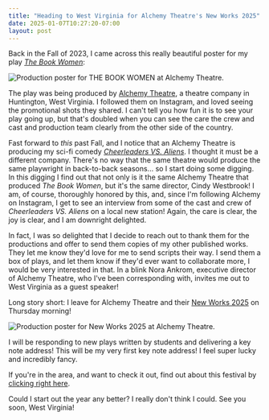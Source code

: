 ```yaml
---
title: "Heading to West Virginia for Alchemy Theatre's New Works 2025"
date: 2025-01-07T10:27:20-07:00
layout: post
---
```


Back in the Fall of 2023, I came across this really beautiful poster for my play [*The Book Women*](https://www.yourstagepartners.com/the-book-women):

![Production poster for THE BOOK WOMEN at Alchemy Theatre.](/images/TheBookWomen_AlchemyTheatreTroupe.jpeg)

The play was being produced by [Alchemy Theatre](https://www.alchemytheatretroupe.org/), a theatre company in Huntington, West Virginia. I followed them on Instagram, and loved seeing the promotional shots they shared. I can't tell you how fun it is to see your play going up, but that's doubled when you can see the care the crew and cast and production team clearly from the other side of the country.

Fast forward to *this* past Fall, and I notice that an Alchemy Theatre is producing my sci-fi comedy [*Cheerleaders VS. Aliens*](https://www.pioneerdrama.com/SearchDetail.asp?pc=CHEERLEADE&id=0). I thought it must be a different company. There's no way that the same theatre would produce the same playwright in back-to-back seasons... so I start doing some digging. In this digging I find out that not only is it the same Alchemy Theatre that produced *The Book Women*, but it's the same director, Cindy Westbrook! I am, of course, thoroughly honored by this, and, since I'm following Alchemy on Instagram, I get to see an interview from some of the cast and crew of *Cheerleaders VS. Aliens* on a local new station! Again, the care is clear, the joy is clear, and I am downright delighted.

In fact, I was so delighted that I decide to reach out to thank them for the productions and offer to send them copies of my other published works. They let me know they'd love for me to send scripts their way. I send them a box of plays, and let them know if they'd ever want to collaborate more, I would be very interested in that. In a blink Nora Ankrom, executive director of Alchemy Theatre, who I've been corresponding with, invites me out to West Virginia as a guest speaker!

Long story short: I leave for Alchemy Theatre and their [New Works 2025](https://www.alchemytheatretroupe.org/show/new-works-2025/) on Thursday morning!

![Production poster for New Works 2025 at Alchemy Theatre.](/images/IMG_1060.jpg)

I will be responding to new plays written by students and delivering a key note address! This will be my very first key note address! I feel super lucky and incredibly fancy.

If you're in the area, and want to check it out, find out about this festival by [clicking right here](http://localhost:1313/2025/01/07/heading-to-west-virginia-for-alchemy-theatres-new-works-2025/).

Could I start out the year any better? I really don't think I could. See you soon, West Virginia!
